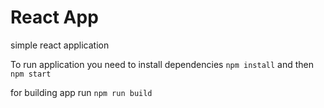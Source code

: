 # React App
simple react application

To run application you need to install dependencies `npm install` and then `npm start`

for building app run `npm run build`